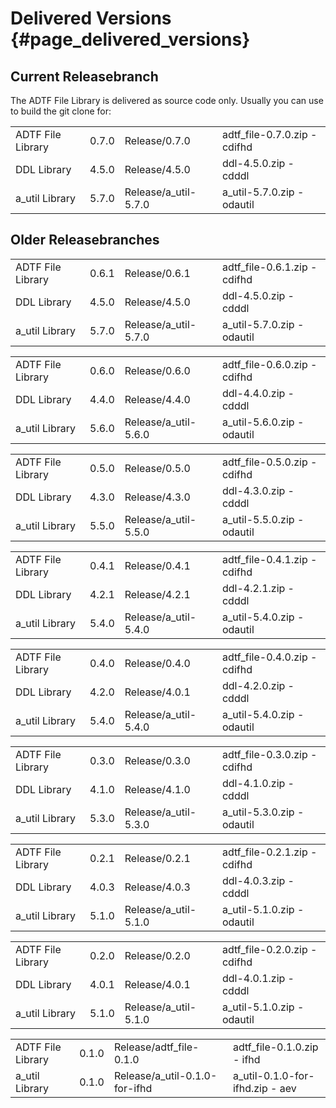 # Delivered Versions {#page_delivered_versions}
 
## Current Releasebranch
 
 The ADTF File Library is delivered as source code only. 
 Usually you can use to build the git clone for:
 <table>
 
 <tr>
  <td>ADTF File Library</td>
  <td>0.7.0</td>
  <td>Release/0.7.0</td>
  <td>adtf_file-0.7.0.zip - cdifhd </td>  
 </tr>
 
 <tr>
  <td>DDL Library</td>
  <td>4.5.0</td>
  <td>Release/4.5.0</td>
  <td>ddl-4.5.0.zip - cdddl</td> 
 </tr>
 
 <tr>
  <td>a_util Library</td>
  <td>5.7.0</td>
  <td>Release/a_util-5.7.0</td>
  <td>a_util-5.7.0.zip - odautil</td> 
 </tr>

 </table>

 
## Older Releasebranches
 
<table>
 
 <tr>
  <td>ADTF File Library</td>
  <td>0.6.1</td>
  <td>Release/0.6.1</td>
  <td>adtf_file-0.6.1.zip - cdifhd </td>  
 </tr>
 
 <tr>
  <td>DDL Library</td>
  <td>4.5.0</td>
  <td>Release/4.5.0</td>
  <td>ddl-4.5.0.zip - cdddl</td> 
 </tr>
 
 <tr>
  <td>a_util Library</td>
  <td>5.7.0</td>
  <td>Release/a_util-5.7.0</td>
  <td>a_util-5.7.0.zip - odautil</td> 
 </tr>

 </table>

<table>
 
 <tr>
  <td>ADTF File Library</td>
  <td>0.6.0</td>
  <td>Release/0.6.0</td>
  <td>adtf_file-0.6.0.zip - cdifhd </td>  
 </tr>
 
 <tr>
  <td>DDL Library</td>
  <td>4.4.0</td>
  <td>Release/4.4.0</td>
  <td>ddl-4.4.0.zip - cdddl</td> 
 </tr>
 
 <tr>
  <td>a_util Library</td>
  <td>5.6.0</td>
  <td>Release/a_util-5.6.0</td>
  <td>a_util-5.6.0.zip - odautil</td> 
 </tr>

 </table>

 <table>
 
 <tr>
  <td>ADTF File Library</td>
  <td>0.5.0</td>
  <td>Release/0.5.0</td>
  <td>adtf_file-0.5.0.zip - cdifhd </td>  
 </tr>
 
 <tr>
  <td>DDL Library</td>
  <td>4.3.0</td>
  <td>Release/4.3.0</td>
  <td>ddl-4.3.0.zip - cdddl</td> 
 </tr>
 
 <tr>
  <td>a_util Library</td>
  <td>5.5.0</td>
  <td>Release/a_util-5.5.0</td>
  <td>a_util-5.5.0.zip - odautil</td> 
 </tr>

 </table>

 <table>
 
 <tr>
  <td>ADTF File Library</td>
  <td>0.4.1</td>
  <td>Release/0.4.1</td>
  <td>adtf_file-0.4.1.zip - cdifhd </td> 
 </tr>
 
 <tr>
  <td>DDL Library</td>
  <td>4.2.1</td>
  <td>Release/4.2.1</td>
  <td>ddl-4.2.1.zip - cdddl</td> 
 </tr>
 
 <tr>
  <td>a_util Library</td>
  <td>5.4.0</td>
  <td>Release/a_util-5.4.0</td>
  <td>a_util-5.4.0.zip - odautil</td> 
 </tr>

 </table>
 
 <table>
 
 <tr>
  <td>ADTF File Library</td>
  <td>0.4.0</td>
  <td>Release/0.4.0</td>
  <td>adtf_file-0.4.0.zip - cdifhd </td> 
 </tr>
 
 <tr>
  <td>DDL Library</td>
  <td>4.2.0</td>
  <td>Release/4.0.1</td>
  <td>ddl-4.2.0.zip - cdddl</td> 
 </tr>
 
 <tr>
  <td>a_util Library</td>
  <td>5.4.0</td>
  <td>Release/a_util-5.4.0</td>
  <td>a_util-5.4.0.zip - odautil</td> 
 </tr>

 </table>
 
 <table>
 
 <tr>
  <td>ADTF File Library</td>
  <td>0.3.0</td>
  <td>Release/0.3.0</td>
  <td>adtf_file-0.3.0.zip - cdifhd </td> 
 </tr>
 
 <tr>
  <td>DDL Library</td>
  <td>4.1.0</td>
  <td>Release/4.1.0</td>
  <td>ddl-4.1.0.zip - cdddl</td> 
 </tr>
 
 <tr>
  <td>a_util Library</td>
  <td>5.3.0</td>
  <td>Release/a_util-5.3.0</td>
  <td>a_util-5.3.0.zip - odautil</td> 
 </tr>

 </table>
 
 <table>
 
 <tr>
  <td>ADTF File Library</td>
  <td>0.2.1</td>
  <td>Release/0.2.1</td>
  <td>adtf_file-0.2.1.zip - cdifhd </td> 
 </tr>
 
 <tr>
  <td>DDL Library</td>
  <td>4.0.3</td>
  <td>Release/4.0.3</td>
  <td>ddl-4.0.3.zip - cdddl</td> 
 </tr>
 
 <tr>
  <td>a_util Library</td>
  <td>5.1.0</td>
  <td>Release/a_util-5.1.0</td>
  <td>a_util-5.1.0.zip - odautil</td> 
 </tr>

 </table>
 
 <table>
 
 <tr>
  <td>ADTF File Library</td>
  <td>0.2.0</td>
  <td>Release/0.2.0</td>
  <td>adtf_file-0.2.0.zip - cdifhd </td> 
 </tr>
 
 <tr>
  <td>DDL Library</td>
  <td>4.0.1</td>
  <td>Release/4.0.1</td>
  <td>ddl-4.0.1.zip - cdddl</td> 
 </tr>
 
 <tr>
  <td>a_util Library</td>
  <td>5.1.0</td>
  <td>Release/a_util-5.1.0</td>
  <td>a_util-5.1.0.zip - odautil</td> 
 </tr>

 </table>

 <table>
 
 <tr>
  <td>ADTF File Library</td>
  <td>0.1.0</td>
  <td>Release/adtf_file-0.1.0</td>
  <td>adtf_file-0.1.0.zip - ifhd</td> 
 </tr>
 
 <tr>
  <td>a_util Library</td>
  <td>0.1.0</td>
  <td>Release/a_util-0.1.0-for-ifhd</td>
  <td>a_util-0.1.0-for-ifhd.zip - aev</td> 
 </tr>

 </table>

 
